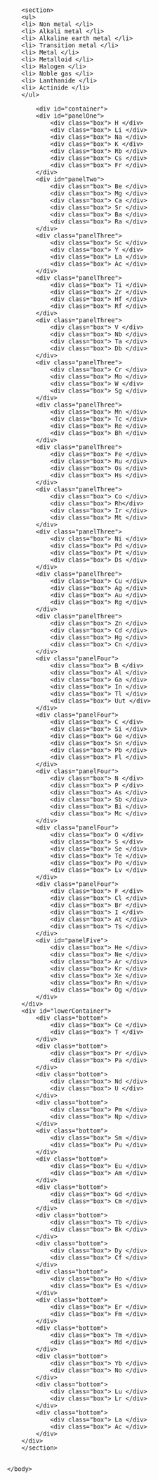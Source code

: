  <!DOCTYPE html>
<html>
    <head>
        <link rel="stylesheet" type="text/css" href="style.css">
        <title> Periodic Table of Elements, in CSS! </title> 
		<style>
		body{
    font-size: 16px;
}
section{
    width: 1500px;
    max-width: 100%;
    margin: 0px auto;
}
#container{
    width: 1400px;
}
.box{
    border: 3px solid black; 
    max-width: 50px;
    max-height: 50px; 
    padding: 10px;
    line-height: 50px; 
    text-align: center; 
    font-size: 1.64em;
}

#panelOne{
    float: left; 
	background : #bf3737;
}

#panelTwo{
    float: left; 
    position: relative; 
    top: 76px; 
	background : #b28727;
}

.panelThree{
    float: left; 
    position: relative; 
    top: 228px; 
	background : #f2c152;
}

.panelFour{
    float: left; 
    position: relative; 
    top: 76px;
    background : #30bef2;	
}

#panelFive{
    float: left;
    background : #8ece8f;	
}

#lowerContainer{
    float: right; 
    margin-top: 20px;
	background : #a85a94;
}

.bottom{
    float: left; 
}
</style>
    </head> 
    <body>
	
        <section>
		<ul>
		<li> Non metal </li>
		<li> Alkali metal </li>
		<li> Alkaline earth metal </li>
		<li> Transition metal </li>
		<li> Metal </li>
		<li> Metalloid </li>
		<li> Halogen </li>
		<li> Noble gas </li>
		<li> Lanthanide </li>
		<li> Actinide </li>
		</ul>
		
            <div id="container">
            <div id="panelOne">
                <div class="box"> H </div> 
                <div class="box"> Li </div> 
                <div class="box"> Na </div> 
                <div class="box"> K </div> 
                <div class="box"> Rb </div> 
                <div class="box"> Cs </div> 
                <div class="box"> Fr </div> 
            </div>
            <div id="panelTwo">
                <div class="box"> Be </div> 
                <div class="box"> Mg </div> 
                <div class="box"> Ca </div> 
                <div class="box"> Sr </div> 
                <div class="box"> Ba </div> 
                <div class="box"> Ra </div> 
            </div>
            <div class="panelThree">
                <div class="box"> Sc </div> 
                <div class="box"> Y </div> 
                <div class="box"> La </div> 
                <div class="box"> Ac </div> 
            </div>
            <div class="panelThree">
                <div class="box"> Ti </div> 
                <div class="box"> Zr </div> 
                <div class="box"> Hf </div> 
                <div class="box"> Rf </div> 
            </div>
            <div class="panelThree">
                <div class="box"> V </div> 
                <div class="box"> Nb </div> 
                <div class="box"> Ta </div> 
                <div class="box"> Db </div> 
            </div>
            <div class="panelThree">
                <div class="box"> Cr </div> 
                <div class="box"> Mo </div> 
                <div class="box"> W </div> 
                <div class="box"> Sg </div> 
            </div>
            <div class="panelThree">
                <div class="box"> Mn </div> 
                <div class="box"> Tc </div> 
                <div class="box"> Re </div> 
                <div class="box"> Bh </div> 
            </div>
            <div class="panelThree">
                <div class="box"> Fe </div> 
                <div class="box"> Ru </div> 
                <div class="box"> Os </div> 
                <div class="box"> Hs </div> 
            </div>
            <div class="panelThree">
                <div class="box"> Co </div> 
                <div class="box"> Rh</div> 
                <div class="box"> Ir </div> 
                <div class="box"> Mt </div> 
            </div>
            <div class="panelThree">
                <div class="box"> Ni </div> 
                <div class="box"> Pd </div> 
                <div class="box"> Pt </div> 
                <div class="box"> Ds </div> 
            </div>
            <div class="panelThree">
                <div class="box"> Cu </div> 
                <div class="box"> Ag </div> 
                <div class="box"> Au </div> 
                <div class="box"> Rg </div> 
            </div>
            <div class="panelThree">
                <div class="box"> Zn </div> 
                <div class="box"> Cd </div> 
                <div class="box"> Hg </div> 
                <div class="box"> Cn </div> 
            </div>
            <div class="panelFour">
                <div class="box"> B </div> 
                <div class="box"> Al </div> 
                <div class="box"> Ga </div> 
                <div class="box"> In </div> 
                <div class="box"> Tl </div> 
                <div class="box"> Uut </div> 
            </div>
            <div class="panelFour">
                <div class="box"> C </div> 
                <div class="box"> Si </div> 
                <div class="box"> Ge </div> 
                <div class="box"> Sn </div>
                <div class="box"> Pb </div> 
                <div class="box"> Fl </div>  
            </div>
            <div class="panelFour">
                <div class="box"> N </div> 
                <div class="box"> P </div> 
                <div class="box"> As </div> 
                <div class="box"> Sb </div> 
                <div class="box"> Bi </div> 
                <div class="box"> Mc </div> 
            </div>
            <div class="panelFour">
                <div class="box"> O </div> 
                <div class="box"> S </div> 
                <div class="box"> Se </div> 
                <div class="box"> Te </div> 
                <div class="box"> Po </div> 
                <div class="box"> Lv </div> 
            </div>
            <div class="panelFour">
                <div class="box"> F </div> 
                <div class="box"> Cl </div> 
                <div class="box"> Br </div> 
                <div class="box"> I </div> 
                <div class="box"> At </div> 
                <div class="box"> Ts </div> 
            </div>
            <div id="panelFive">
                <div class="box"> He </div> 
                <div class="box"> Ne </div> 
                <div class="box"> Ar </div> 
                <div class="box"> Kr </div> 
                <div class="box"> Xe </div> 
                <div class="box"> Rn </div> 
                <div class="box"> Og </div> 
            </div>
        </div>
        <div id="lowerContainer">
            <div class="bottom">
                <div class="box"> Ce </div> 
                <div class="box"> T </div> 
            </div>
            <div class="bottom">
                <div class="box"> Pr </div> 
                <div class="box"> Pa </div> 
            </div>
            <div class="bottom">
                <div class="box"> Nd </div> 
                <div class="box"> U </div> 
            </div>
            <div class="bottom">
                <div class="box"> Pm </div> 
                <div class="box"> Np </div> 
            </div>
            <div class="bottom">
                <div class="box"> Sm </div> 
                <div class="box"> Pu </div> 
            </div>
            <div class="bottom">
                <div class="box"> Eu </div> 
                <div class="box"> Am </div> 
            </div>
            <div class="bottom">
                <div class="box"> Gd </div> 
                <div class="box"> Cm </div> 
            </div>
            <div class="bottom">
                <div class="box"> Tb </div> 
                <div class="box"> Bk </div> 
            </div>
            <div class="bottom">
                <div class="box"> Dy </div> 
                <div class="box"> Cf </div> 
            </div>
            <div class="bottom">
                <div class="box"> Ho </div> 
                <div class="box"> Es </div> 
            </div>
            <div class="bottom">
                <div class="box"> Er </div> 
                <div class="box"> Fm </div> 
            </div>
            <div class="bottom">
                <div class="box"> Tm </div> 
                <div class="box"> Md </div> 
            </div>
            <div class="bottom">
                <div class="box"> Yb </div> 
                <div class="box"> No </div> 
            </div>
            <div class="bottom">
                <div class="box"> Lu </div> 
                <div class="box"> Lr </div> 
            </div>
            <div class="bottom">
                <div class="box"> La </div> 
                <div class="box"> Ac </div> 
            </div>
        </div>
        </section>
		
		   
    </body>
</html>
